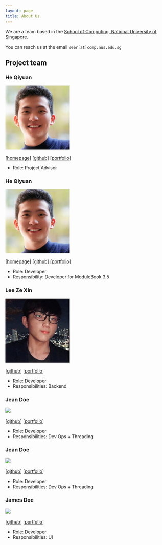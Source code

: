 ```yaml
---
layout: page
title: About Us
---
```


We are a team based in the [School of Computing, National University of Singapore](http://www.comp.nus.edu.sg).

You can reach us at the email `seer[at]comp.nus.edu.sg`

## Project team

### He Qiyuan

<img src="images/qy-h00.png" width="200px">

[[homepage](http://www.comp.nus.edu.sg/~damithch)]
[[github](https://github.com/qy-h00)]
[[portfolio](team/qy-h00.md)]

* Role: Project Advisor

### He Qiyuan

<img src="images/qy-h00.png" width="200px">

[[homepage](https://qy-h00.github.io/)]
[[github](https://github.com/qy-h00)]
[[portfolio](team/qy-h00.md)]

* Role: Developer
* Responsibility: Developer for ModuleBook 3.5

### Lee Ze Xin

<img src="images/figo2127.png" width="200px">

[[github](http://github.com/figo2127)]
[[portfolio](team/johndoe.md)]

* Role: Developer
* Responsibilities: Backend

### Jean Doe

<img src="images/johndoe.png" width="200px">

[[github](http://github.com/johndoe)]
[[portfolio](team/johndoe.md)]

* Role: Developer
* Responsibilities: Dev Ops + Threading

### Jean Doe

<img src="images/johndoe.png" width="200px">

[[github](http://github.com/johndoe)]
[[portfolio](team/johndoe.md)]

* Role: Developer
* Responsibilities: Dev Ops + Threading

### James Doe

<img src="images/johndoe.png" width="200px">

[[github](http://github.com/johndoe)]
[[portfolio](team/johndoe.md)]

* Role: Developer
* Responsibilities: UI

